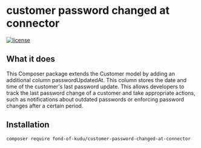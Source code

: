 # customer password changed at connector
[![license](https://img.shields.io/github/license/fond-of-kudu/discount-promotion-rest-api.svg)](https://packagist.org/packages/fond-of-kudu/discount-promotion-rest-api)

## What it does

This Composer package extends the Customer model by adding an additional column passwordUpdatedAt. This column stores the date and time of the customer's last password update. This allows developers to track the last password change of a customer and take appropriate actions, such as notifications about outdated passwords or enforcing password changes after a certain period.

## Installation

```
composer require fond-of-kudu/customer-password-changed-at-connector
```
